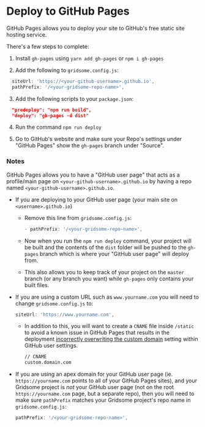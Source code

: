 # Deploy to GitHub Pages

GitHub Pages allows you to deploy your site to GitHub's free static site hosting service.

There's a few steps to complete:

1. Install `gh-pages` using `yarn add gh-pages` or `npm i gh-pages`

2. Add the following to `gridsome.config.js`:

```js
  siteUrl: 'https://<your-github-username>.github.io',
  pathPrefix: '/<your-gridsome-repo-name>',
```

3. Add the following scripts to your `package.json`:

```json
  "predeploy": "npm run build",
  "deploy": "gh-pages -d dist"
```

4. Run the command `npm run deploy`

5. Go to GitHub's website and make sure your Repo's settings under "GitHub Pages" show the `gh-pages` branch under "Source".

### Notes

GitHub Pages allows you to have a "GitHub user page" that acts as a profile/main page on `<your-github-username>.github.io` by having a repo named `<your-github-username>.github.io`.

* If you are deploying to your GitHub user page (your main site on `<username>.github.io`)
  * Remove this line from `gridsome.config.js`:

    ```js
    - pathPrefix: '/<your-gridsome-repo-name>',
    ```

  * Now when you run the `npm run deploy` command, your project will be built and the contents of the `dist` folder will be pushed to the `gh-pages` branch which is where your "GitHub user page" will deploy from.
  * This also allows you to keep track of your project on the `master` branch (or any branch you want) while `gh-pages` only contains your built files.
* If you are using a custom URL such as `www.yourname.com` you will need to change `gridsome.config.js` to:

  ```js
  siteUrl: 'https://www.yourname.com',
  ```

  * In addition to this, you will want to create a `CNAME` file inside `/static` to avoid a known issue in GitHub Pages that results in the deployment [incorrectly overwriting the custom domain](https://github.com/tschaub/gh-pages/issues/213) setting within GitHub user settings.

    ```txt
    // CNAME
    custom.domain.com
    ```

* If you are using an apex domain for your GitHub user page (ie. `https://yourname.com` points to all of your GitHub Pages sites), and your Gridsome project is *not* your GitHub user page (not on the root `https://yourname.com` page, but a separate repo), then you will need to make sure `pathPrefix` matches your Gridsome project's repo name in `gridsome.config.js`:

  ```js
  pathPrefix: '/<your-gridsome-repo-name>',
  ```
